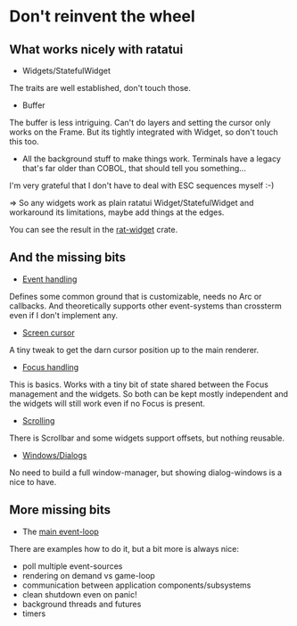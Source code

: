 
# Don't reinvent the wheel

## What works nicely with ratatui

- Widgets/StatefulWidget

The traits are well established, don't touch those.

- Buffer

The buffer is less intriguing. Can't do layers and setting the
cursor only works on the Frame. But its tightly integrated with
Widget, so don't touch this too.

- All the background stuff to make things work. Terminals have
  a legacy that's far older than COBOL, that should tell you
  something...
  
I'm very grateful that I don't have to deal with ESC sequences 
myself :-)  

=> So any widgets work as plain ratatui Widget/StatefulWidget and
workaround its limitations, maybe add things at the edges. 
  
You can see the result in the [rat-widget][refRatWidget] crate. 


## And the missing bits

- [Event handling][refRatEvent]

Defines some common ground that is customizable, needs no Arc or callbacks. 
And theoretically supports other event-systems than crossterm even if 
I don't implement any. 

- [Screen cursor][refRatCursor]

A tiny tweak to get the darn cursor position up to the main renderer. 

- [Focus handling][refRatFocus]

This is basics. Works with a tiny bit of state shared between the Focus
management and the widgets. So both can be kept mostly independent and
the widgets will still work even if no Focus is present. 

- [Scrolling][refRatScrolled]

There is Scrollbar and some widgets support offsets, but nothing reusable.

- [Windows/Dialogs][refRatDialog]

No need to build a full window-manager, but showing dialog-windows is a nice to have. 


## More missing bits

- The [main event-loop][refRatSalsa]

There are examples how to do it, but a bit more is always nice:

- poll multiple event-sources
- rendering on demand vs game-loop
- communication between application components/subsystems
- clean shutdown even on panic!
- background threads and futures
- timers


[refRatEvent]: https://docs.rs/rat-event

[refRatCursor]: https://docs.rs/rat-cursor

[refRatFocus]: https://docs.rs/rat-focus

[refRatScrolled]: https://docs.rs/rat-scrolled

[refRatDialog]: https://docs.rs/rat-dialog

[refRatSalsa]: https://docs.rs/rat-salsa

[refRatWidget]: https://docs.rs/rat-widget





